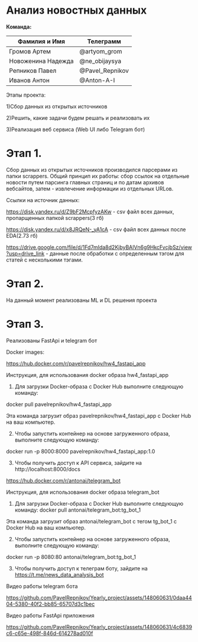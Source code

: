 # Анализ новостных данных

**Команда:**

| Фамилия и Имя| Телеграмм |
|----------|----------|
| Громов Артем  | @artyom_grom |
| Новоженина Надежда   | @ne_obijaysya |
| Репников Павел | @Pavel_Repnikov  |
| Иванов Антон | @Anton-A-I  |

 Этапы проекта:
 
 1)Сбор данных из открытых источников
 
 2)Решить, какие задачи будем решать и реализовать их
 
 3)Реализация веб сервиса (Web UI либо Telegram бот)
 
 
 # Этап 1.
 
 
Сбор данных из открытых источников производился парсерами из папки scrappers. Общий принцип их работы: сбор ссылок на отдельные новости путем парсинга главных страниц и по датам архивов вебсайтов, затем - извлечение информации из отдельных URLов.
 
 
Ссылки на источник данных:


https://disk.yandex.ru/d/Z9bF2McpfyzAKw - csv файл всех данных, пропарщенных папкой scrappers(3 гб)


https://disk.yandex.ru/d/x8JRQeN-_yA1cA - csv файл всех данных после EDA(2.73 гб)

https://drive.google.com/file/d/1Fd7mIda8d2KjbyBAlVn6g9HkcFvcjbSz/view?usp=drive_link - данные после обработки с определенным тэгом для статей с несколькими тэгами.


 # Этап 2.

На данный момент реализованы ML и DL решения проекта


 # Этап 3.
 
Реализованы FastApi и telegram бот

Docker images:

https://hub.docker.com/r/pavelrepnikov/hw4_fastapi_app

Инструкция, для использования docker образа hw4_fastapi_app

1. Для загрузки Docker-образа с Docker Hub выполните следующую команду:

   
docker pull pavelrepnikov/hw4_fastapi_app

Эта команда загрузит образ pavelrepnikov/hw4_fastapi_app с Docker Hub на
ваш компьютер.

2. Чтобы запустить контейнер на основе загруженного образа, выполните
следующую команду:

docker run -p 8000:8000 pavelrepnikov/hw4_fastapi_app:1.0

3. Чтобы получить доступ к API сервиса, зайдите на http://localhost:8000/docs

https://hub.docker.com/r/antonai/telegram_bot

Инструкция, для использования docker образа telegram_bot

1. Для загрузки Docker-образа с Docker Hub выполните следующую команду:
docker pull antonai/telegram_bot:tg_bot_1

Эта команда загрузит образ antonai/telegram_bot с тегом tg_bot_1 с Docker Hub на
ваш компьютер.

2. Чтобы запустить контейнер на основе загруженного образа, выполните
следующую команду:

docker run -p 8080:80 antonai/telegram_bot:tg_bot_1

3. Чтобы получить доступ к телеграм боту, зайдите на https://t.me/news_data_analysis_bot



Видео работы telegram бота



https://github.com/PavelRepnikov/Yearly_project/assets/148060631/0daa4404-5380-40f2-bb85-65707d3c1bec



Видео работы FastApi приложения



https://github.com/PavelRepnikov/Yearly_project/assets/148060631/4c6839c6-c65e-498f-846d-614278ad010f


